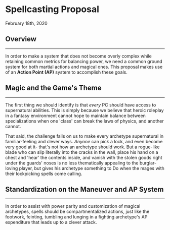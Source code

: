 # Spellcasting Proposal

February 18th, 2020

## Overview
----

In order to make a system that does not become overly complex while retaining common metrics for balancing power, we need a common ground system for both martial actions and magical ones. This proposal makes use of an **Action Point (AP)** system to accomplish these goals.

## Magic and the Game's Theme
----

The first thing we should identify is that *every* PC should have access to supernatural abilities. This is simply because we believe that heroic roleplay in a fantasy environment cannot hope to maintain balance between specializations when one 'class' can break the laws of physics, and another cannot. 

That said, the challenge falls on us to make every archetype supernatural in familiar-feeling and clever ways. *Anyone* can pick a lock, and even become very good at it- that's not how an archetype should work. But a rogue-like blade who can slip literally into the cracks in the wall, place his hand on a chest and 'hear' the contents inside, and vanish with the stolen goods right under the guards' noses is no less thematically appealing to the burglar-loving player, but gives his archetype something to Do when the mages with their lockpicking spells come calling.

## Standardization on the Maneuver and AP System
----

In order to assist with power parity and customization of magical archetypes, spells should be compartmentalized actions, just like the footwork, feinting, tumbling and lunging in a fighting archetype's AP expenditure that leads up to a clever attack.